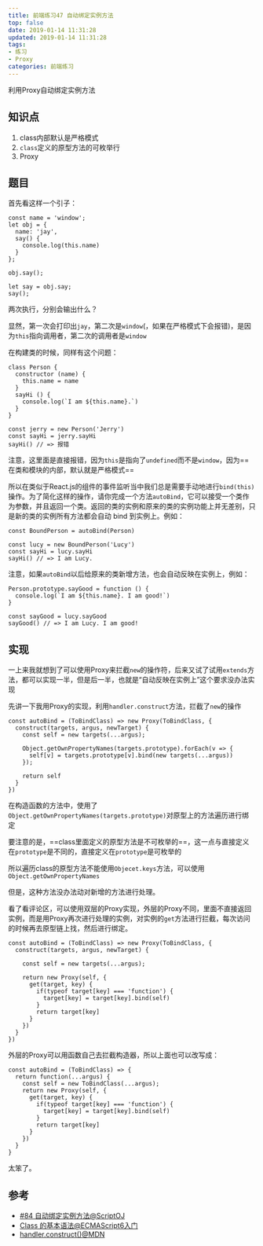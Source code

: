 ```yaml
---
title: 前端练习47 自动绑定实例方法
top: false
date: 2019-01-14 11:31:28
updated: 2019-01-14 11:31:28
tags:
- 练习
- Proxy
categories: 前端练习
---
```


利用Proxy自动绑定实例方法

<!-- more -->

## 知识点

1. class内部默认是严格模式
2. `class`定义的原型方法的可枚举行
3. Proxy


## 题目

首先看这样一个引子：

```JS
const name = 'window';
let obj = {
  name: 'jay',
  say() {
    console.log(this.name)
  }
};

obj.say(); 

let say = obj.say;
say();
```
两次执行，分别会输出什么？

显然，第一次会打印出`jay`，第二次是`window`(，如果在严格模式下会报错)，是因为`this`指向调用者，第二次的调用者是`window`

在构建类的时候，同样有这个问题：

```JS
class Person {
  constructor (name) {
    this.name = name
  }
  sayHi () {
    console.log(`I am ${this.name}.`)
  }
}

const jerry = new Person('Jerry')
const sayHi = jerry.sayHi
sayHi() // => 报错
```
注意，这里面是直接报错，因为`this`是指向了`undefined`而不是`window`，因为==在类和模块的内部，默认就是严格模式==

所以在类似于React.js的组件的事件监听当中我们总是需要手动地进行`bind(this)`操作。为了简化这样的操作，请你完成一个方法`autoBind`，它可以接受一个类作为参数，并且返回一个类。返回的类的实例和原来的类的实例功能上并无差别，只是新的类的实例所有方法都会自动 bind 到实例上。例如：

```JS
const BoundPerson = autoBind(Person)

const lucy = new BoundPerson('Lucy')
const sayHi = lucy.sayHi
sayHi() // => I am Lucy.
```
注意，如果`autoBind`以后给原来的类新增方法，也会自动反映在实例上，例如：

```JS
Person.prototype.sayGood = function () {
  console.log(`I am ${this.name}. I am good!`)
}

const sayGood = lucy.sayGood
sayGood() // => I am Lucy. I am good!
```

## 实现

一上来我就想到了可以使用Proxy来拦截`new`的操作符，后来又试了试用`extends`方法，都可以实现一半，但是后一半，也就是“自动反映在实例上”这个要求没办法实现

先讲一下我用Proxy的实现，利用`handler.construct`方法，拦截了`new`的操作


```JS
const autoBind = (ToBindClass) => new Proxy(ToBindClass, {
  construct(targets, argus, newTarget) {
    const self = new targets(...argus);

    Object.getOwnPropertyNames(targets.prototype).forEach(v => {
      self[v] = targets.prototype[v].bind(new targets(...argus))
    });

    return self
  }
})
```
在构造函数的方法中，使用了`Object.getOwnPropertyNames(targets.prototype)`对原型上的方法遍历进行绑定

要注意的是，==class里面定义的原型方法是不可枚举的==，这一点与直接定义在`prototype`是不同的，直接定义在`prototype`是可枚举的

所以遍历class的原型方法不能使用`Objecet.keys`方法，可以使用`Object.getOwnPropertyNames`

但是，这种方法没办法动对新增的方法进行处理。

看了看评论区，可以使用双层的Proxy实现，外层的Proxy不同，里面不直接返回实例，而是用Proxy再次进行处理的实例，对实例的`get`方法进行拦截，每次访问的时候再去原型链上找，然后进行绑定。

```JS
const autoBind = (ToBindClass) => new Proxy(ToBindClass, {
  construct(targets, argus, newTarget) {

    const self = new targets(...argus);

    return new Proxy(self, {
      get(target, key) {
        if(typeof target[key] === 'function') {
          target[key] = target[key].bind(self)
        }
        return target[key]
      }
    })
  }
})
```
外层的Proxy可以用函数自己去拦截构造器，所以上面也可以改写成：

```JS
const autoBind = (ToBindClass) => {
  return function(...argus) {
    const self = new ToBindClass(...argus);
    return new Proxy(self, {
      get(target, key) {
        if(typeof target[key] === 'function') {
          target[key] = target[key].bind(self)
        }
        return target[key]
      }
    })
  }
}
```


太笨了。




## 参考

- [#84 自动绑定实例方法@ScriptOJ](http://scriptoj.mangojuice.top/problems/84)
- [Class 的基本语法@ECMAScript6入门](http://es6.ruanyifeng.com/#docs/class#this%E7%9A%84%E6%8C%87%E5%90%91)
- [handler.construct()@MDN](https://developer.mozilla.org/zh-CN/docs/Web/JavaScript/Reference/Global_Objects/Proxy/handler/construct/)

